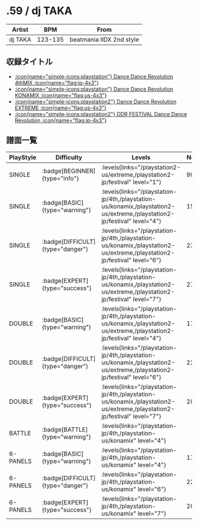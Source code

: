 # .59 / dj TAKA

|Artist|BPM|From|
|------|---|----|
|dj TAKA|123-135|beatmania IIDX 2nd style|

## 収録タイトル

- [:icon{name="simple-icons:playstation"} Dance Dance Revolution 4thMIX :icon{name="flag:jp-4x3"}](/playstation-jp/4th)
- [:icon{name="simple-icons:playstation"} Dance Dance Revolution KONAMIX :icon{name="flag:us-4x3"}](/playstation-us/konamix)
- [:icon{name="simple-icons:playstation2"} Dance Dance Revolution EXTREME :icon{name="flag:us-4x3"}](/playstation2-us/extreme)
- [:icon{name="simple-icons:playstation2"} DDR FESTIVAL Dance Dance Revolution :icon{name="flag:jp-4x3"}](/playstation2-jp/festival)

## 譜面一覧

|PlayStyle|Difficulty|Levels|Notes|Movie|
|---------|----------|------|-----|-----|
|SINGLE| :badge[BEGINNER]{type="info"}| :levels{links="/playstation2-us/extreme,/playstation2-jp/festival" level="1"}|90/0||
|SINGLE| :badge[BASIC]{type="warning"}| :levels{links="/playstation-jp/4th,/playstation-us/konamix,/playstation2-us/extreme,/playstation2-jp/festival" level="4"}|157/0||
|SINGLE| :badge[DIFFICULT]{type="danger"}| :levels{links="/playstation-jp/4th,/playstation-us/konamix,/playstation2-us/extreme,/playstation2-jp/festival" level="6"}|234/0||
|SINGLE| :badge[EXPERT]{type="success"}| :levels{links="/playstation-jp/4th,/playstation-us/konamix,/playstation2-us/extreme,/playstation2-jp/festival" level="7"}|275/0||
|DOUBLE| :badge[BASIC]{type="warning"}| :levels{links="/playstation-jp/4th,/playstation-us/konamix,/playstation2-us/extreme,/playstation2-jp/festival" level="4"}|173/0||
|DOUBLE| :badge[DIFFICULT]{type="danger"}| :levels{links="/playstation-jp/4th,/playstation-us/konamix,/playstation2-us/extreme,/playstation2-jp/festival" level="6"}|226/0||
|DOUBLE| :badge[EXPERT]{type="success"}| :levels{links="/playstation-jp/4th,/playstation-us/konamix,/playstation2-us/extreme,/playstation2-jp/festival" level="7"}|281/0||
|BATTLE| :badge[BATTLE]{type="warning"}| :levels{links="/playstation-jp/4th,/playstation-us/konamix" level="4"}|||
|6-PANELS| :badge[BASIC]{type="warning"}| :levels{links="/playstation-jp/4th,/playstation-us/konamix" level="4"}|173/0||
|6-PANELS| :badge[DIFFICULT]{type="danger"}| :levels{links="/playstation-jp/4th,/playstation-us/konamix" level="6"}|226/0||
|6-PANELS| :badge[EXPERT]{type="success"}| :levels{links="/playstation-jp/4th,/playstation-us/konamix" level="7"}|280/0||
